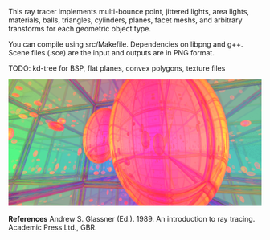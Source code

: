 This ray tracer implements multi-bounce point, jittered lights, area lights, materials, balls, triangles, cylinders, planes, facet meshs, and arbitrary transforms for each geometric object type.

You can compile using src/Makefile. Dependencies on libpng and g++. Scene files (.sce) are the input and outputs are in PNG format.  

TODO: kd-tree for BSP, flat planes, convex polygons, texture files

![Sapmle Ray Trace Output](https://github.com/bernielampe1/ray_tracer/blob/master/images/t1.png)

**References**
Andrew S. Glassner (Ed.). 1989. An introduction to ray tracing. Academic Press Ltd., GBR.
